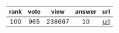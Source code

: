 
| rank | vote | view | answer | url |
|:-:|:-:|:-:|:-:|:-:|
|100|965|238667|10| [url](http://stackoverflow.com/questions/5466451/how-can-i-print-literal-curly-brace-characters-in-python-string-and-also-use-fo) |
